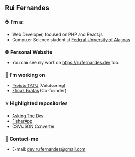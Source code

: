## Rui Fernandes

### ☕ I'm a:
- Web Developer, focused on PHP and React.js
- Computer Science student at [Federal University of Alagoas](https://ufal.br)

### 🌐 Personal Website
- You can see my work on https://ruifernandes.dev too.

### 💼 I'm working on
- [Projeto TATU](https://projetotatu.com.br) (Voluteering)
- [Eficaz Exatas](https://eficazexatas.com) (Co-founder)

### ⭐ Highlighted repositories
- [Asking The Dev](https://github.com/ruifernandees/asking-the-dev)
- [FisherApp](https://github.com/ruifernandees/fisherapp)
- [CSV/JSON Converter](https://github.com/ruifernandees/csv-json-converter)

### 📨 Contact-me
- E-mail: dev.ruifernandes@gmail.com
<!--
**ruifernandees/ruifernandees** is a ✨ _special_ ✨ repository because its `README.md` (this file) appears on your GitHub profile.

Here are some ideas to get you started:

- 🔭 I’m currently working on ...
- 🌱 I’m currently learning ...
- 👯 I’m looking to collaborate on ...
- 🤔 I’m looking for help with ...
- 💬 Ask me about ...
- 📫 How to reach me: ...
- 😄 Pronouns: ...
- ⚡ Fun fact: ...
-->
